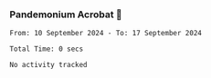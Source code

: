 ### Pandemonium Acrobat 🤸

<!--START_SECTION:waka-->

```all_time
From: 10 September 2024 - To: 17 September 2024

Total Time: 0 secs

No activity tracked
```

<!--END_SECTION:waka-->
